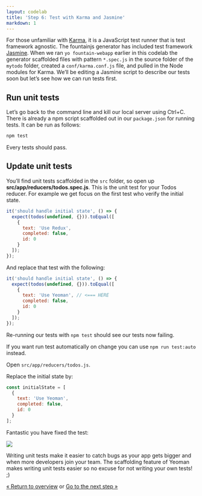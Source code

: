 ```yaml
---
layout: codelab
title: 'Step 6: Test with Karma and Jasmine'
markdown: 1
---
```


For those unfamiliar with [Karma](http://karma-runner.github.io), it is a JavaScript test runner that is test framework agnostic. The fountainjs generator has included test framework [Jasmine](http://jasmine.github.io/). When we ran `yo fountain-webapp` earlier in this codelab the generator scaffolded  files with pattern `*.spec.js` in the source folder of the `mytodo` folder, created a `conf/karma.conf.js` file, and pulled in the Node modules for Karma.  We’ll be editing a Jasmine script to describe our tests soon but let’s see how we can run tests first.

## Run unit tests

Let’s go back to the command line and kill our local server using <span class="keyboard">Ctrl</span>+<span class="keyboard">C</span>. There is already a npm script scaffolded out in our `package.json` for running tests. It can be run as follows:

```sh
npm test
```

Every tests should pass.

## Update unit tests

You’ll find unit tests scaffolded in the `src` folder, so open up **src/app/reducers/todos.spec.js**. This is the unit test for your Todos reducer. For example we get focus on the first test who verify the initial state.

```js
it('should handle initial state', () => {
  expect(todos(undefined, {})).toEqual([
    {
      text: 'Use Redux',
      completed: false,
      id: 0
    }
  ]);
});
```

And replace that test with the following:

```js
it('should handle initial state', () => {
  expect(todos(undefined, {})).toEqual([
    {
      text: 'Use Yeoman', // <=== HERE
      completed: false,
      id: 0
    }
  ]);
});
```

Re-running our tests with `npm test` should see our tests now failing.

<div class="note tip">

  <p>If you want run test automatically on change you can use <code>npm run test:auto</code> instead.</p>

</div>

Open `src/app/reducers/todos.js`.

Replace the initial state by:

```js
const initialState = [
  {
    text: 'Use Yeoman',
    completed: false,
    id: 0
  }
];
```

Fantastic you have fixed the test:

![](/assets/img/codelab/image_33.png)

Writing unit tests make it easier to catch bugs as your app gets bigger and when more developers join your team. The scaffolding feature of Yeoman makes writing unit tests easier so no excuse for not writing your own tests! ;)

<p class="codelab-paging">
  <a href="index.html#toc">&laquo; Return to overview</a>
  or
  <a href="local-storage.html">Go to the next step &raquo;</a>
</p>
